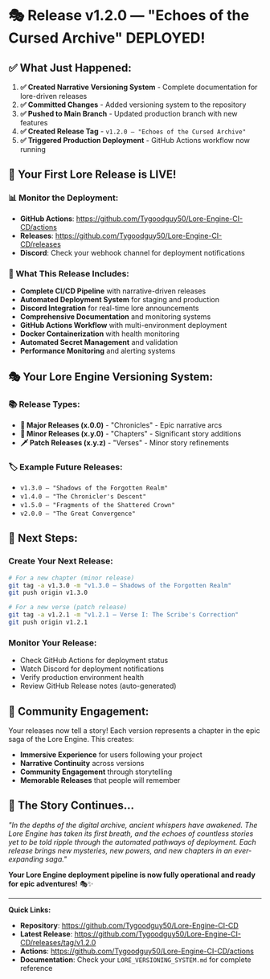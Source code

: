 # 🎭 Release v1.2.0 — "Echoes of the Cursed Archive" DEPLOYED!

## ✅ What Just Happened:

1. **✅ Created Narrative Versioning System** - Complete documentation for lore-driven releases
2. **✅ Committed Changes** - Added versioning system to the repository
3. **✅ Pushed to Main Branch** - Updated production branch with new features
4. **✅ Created Release Tag** - `v1.2.0 — "Echoes of the Cursed Archive"`
5. **✅ Triggered Production Deployment** - GitHub Actions workflow now running

## 🚀 Your First Lore Release is LIVE!

### 📊 Monitor the Deployment:
- **GitHub Actions**: https://github.com/Tygoodguy50/Lore-Engine-CI-CD/actions
- **Releases**: https://github.com/Tygoodguy50/Lore-Engine-CI-CD/releases
- **Discord**: Check your webhook channel for deployment notifications

### 🎯 What This Release Includes:
- **Complete CI/CD Pipeline** with narrative-driven releases
- **Automated Deployment System** for staging and production
- **Discord Integration** for real-time lore announcements
- **Comprehensive Documentation** and monitoring systems
- **GitHub Actions Workflow** with multi-environment deployment
- **Docker Containerization** with health monitoring
- **Automated Secret Management** and validation
- **Performance Monitoring** and alerting systems

## 🎭 Your Lore Engine Versioning System:

### 📚 Release Types:
- **🔮 Major Releases (x.0.0)** - "Chronicles" - Epic narrative arcs
- **📜 Minor Releases (x.y.0)** - "Chapters" - Significant story additions
- **🗡️ Patch Releases (x.y.z)** - "Verses" - Minor story refinements

### 🏷️ Example Future Releases:
- `v1.3.0 — "Shadows of the Forgotten Realm"`
- `v1.4.0 — "The Chronicler's Descent"`
- `v1.5.0 — "Fragments of the Shattered Crown"`
- `v2.0.0 — "The Great Convergence"`

## 🌟 Next Steps:

### Create Your Next Release:
```bash
# For a new chapter (minor release)
git tag -a v1.3.0 -m "v1.3.0 — Shadows of the Forgotten Realm"
git push origin v1.3.0

# For a new verse (patch release)
git tag -a v1.2.1 -m "v1.2.1 — Verse I: The Scribe's Correction"
git push origin v1.2.1
```

### Monitor Your Release:
- Check GitHub Actions for deployment status
- Watch Discord for deployment notifications
- Verify production environment health
- Review GitHub Release notes (auto-generated)

## 🎪 Community Engagement:

Your releases now tell a story! Each version represents a chapter in the epic saga of the Lore Engine. This creates:
- **Immersive Experience** for users following your project
- **Narrative Continuity** across versions
- **Community Engagement** through storytelling
- **Memorable Releases** that people will remember

## 🔮 The Story Continues...

*"In the depths of the digital archive, ancient whispers have awakened. The Lore Engine has taken its first breath, and the echoes of countless stories yet to be told ripple through the automated pathways of deployment. Each release brings new mysteries, new powers, and new chapters in an ever-expanding saga."*

**Your Lore Engine deployment pipeline is now fully operational and ready for epic adventures!** 🎭✨

---

**Quick Links:**
- **Repository**: https://github.com/Tygoodguy50/Lore-Engine-CI-CD
- **Latest Release**: https://github.com/Tygoodguy50/Lore-Engine-CI-CD/releases/tag/v1.2.0
- **Actions**: https://github.com/Tygoodguy50/Lore-Engine-CI-CD/actions
- **Documentation**: Check your `LORE_VERSIONING_SYSTEM.md` for complete reference
